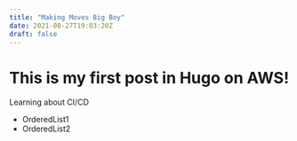 ```yaml
---
title: "Making Moves Big Boy"
date: 2021-08-27T19:03:20Z
draft: false
---
```


# This is my first post in Hugo on AWS!

Learning about CI/CD
- OrderedList1
- OrderedList2